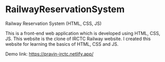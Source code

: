 # RailwayReservationSystem
Railway Reservation System (HTML, CSS, JS)

This is a front-end web application which is developed using HTML, CSS, JS.
This website is the clone of IRCTC Railway website. I created this website for learning the basics of HTML, CSS and JS.

Demo link: https://pravin-irctc.netlify.app/
